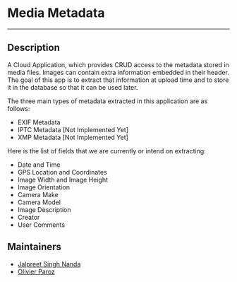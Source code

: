 # Media Metadata
---

## Description
A Cloud Application, which provides CRUD access to the metadata stored in media files. 
Images can contain extra information embedded in their header. The goal of this app is to extract that information at upload time and to store it in the database so that it can be used later.

The three main types of metadata extracted in this application are as follows:

- EXIF Metadata
- IPTC Metadata [Not Implemented Yet]
- XMP Metadata [Not Implemented Yet]

Here is the list of fields that we are currently or intend on extracting:

- Date and Time
- GPS Location and Coordinates
- Image Width and Image Height
- Image Orientation
- Camera Make
- Camera Model
- Image Description
- Creator
- User Comments

## Maintainers

- [Jalpreet Singh Nanda](https://github.com/imjalpreet)
- [Olivier Paroz](https://github.com/oparoz)

